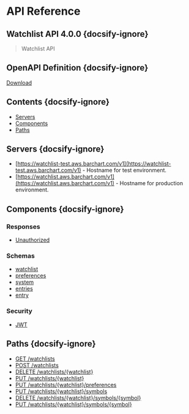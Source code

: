 # API Reference

## Watchlist API 4.0.0 {docsify-ignore}
    
> Watchlist API

## OpenAPI Definition {docsify-ignore}

[Download](static/openapi.yaml)

## Contents {docsify-ignore}

* [Servers](#Servers)
* [Components](#Components)
* [Paths](#Paths)


## Servers {docsify-ignore}

* [https://watchlist-test.aws.barchart.com/v1](https://watchlist-test.aws.barchart.com/v1)  - Hostname for test environment.
* [https://watchlist.aws.barchart.com/v1](https://watchlist.aws.barchart.com/v1)  - Hostname for production environment.

## Components {docsify-ignore}

### Responses 

* [Unauthorized](/content/api/components?id=responsesUnauthorized)

### Schemas 

* [watchlist](/content/api/components?id=schemaswatchlist)
* [preferences](/content/api/components?id=schemaspreferences)
* [system](/content/api/components?id=schemassystem)
* [entries](/content/api/components?id=schemasentries)
* [entry](/content/api/components?id=schemasentry)

### Security 

* [JWT](/content/api/components?id=securityJWT)

## Paths {docsify-ignore}

* [GET /watchlists](/content/api/paths?id=get-watchlists)
* [POST /watchlists](/content/api/paths?id=post-watchlists)
* [DELETE /watchlists/{watchlist}](/content/api/paths?id=delete-watchlistswatchlist)
* [PUT /watchlists/{watchlist}](/content/api/paths?id=put-watchlistswatchlist)
* [PUT /watchlists/{watchlist}/preferences](/content/api/paths?id=put-watchlistswatchlistpreferences)
* [PUT /watchlists/{watchlist}/symbols](/content/api/paths?id=put-watchlistswatchlistsymbols)
* [DELETE /watchlists/{watchlist}/symbols/{symbol}](/content/api/paths?id=delete-watchlistswatchlistsymbolssymbol)
* [PUT /watchlists/{watchlist}/symbols/{symbol}](/content/api/paths?id=put-watchlistswatchlistsymbolssymbol)
